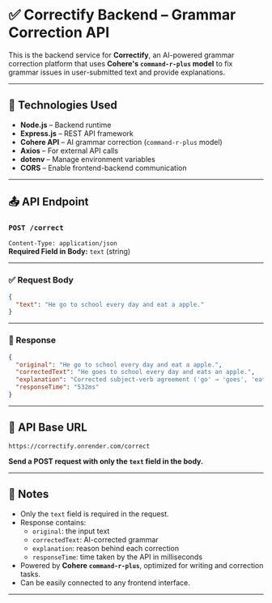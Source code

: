 # ✅ Correctify Backend – Grammar Correction API

This is the backend service for **Correctify**, an AI-powered grammar correction platform that uses **Cohere's `command-r-plus` model** to fix grammar issues in user-submitted text and provide explanations.

---

## 🔧 Technologies Used

- **Node.js** – Backend runtime  
- **Express.js** – REST API framework  
- **Cohere API** – AI grammar correction (`command-r-plus` model)  
- **Axios** – For external API calls  
- **dotenv** – Manage environment variables  
- **CORS** – Enable frontend-backend communication

---

## 📤 API Endpoint

### `POST /correct`  
`Content-Type: application/json`  
**Required Field in Body:** `text` (string)

---

### ✅ Request Body

```json
{
  "text": "He go to school every day and eat a apple."
}
```

---

### 🧠 Response

```json
{
  "original": "He go to school every day and eat a apple.",
  "correctedText": "He goes to school every day and eats an apple.",
  "explanation": "Corrected subject-verb agreement ('go' → 'goes', 'eat' → 'eats') and article usage ('a apple' → 'an apple').",
  "responseTime": "532ms"
}
```

---

## 🔗 API Base URL

```
https://correctify.onrender.com/correct
```

**Send a POST request with only the `text` field in the body.**

---

## 📌 Notes

- Only the `text` field is required in the request.  
- Response contains:
  - `original`: the input text  
  - `correctedText`: AI-corrected grammar  
  - `explanation`: reason behind each correction  
  - `responseTime`: time taken by the API in milliseconds  
- Powered by **Cohere `command-r-plus`**, optimized for writing and correction tasks.  
- Can be easily connected to any frontend interface.

---


